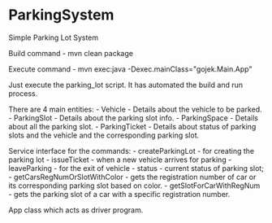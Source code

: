 # ParkingSystem
Simple Parking Lot System

Build command
    - mvn clean package

Execute command
    - mvn exec:java -Dexec.mainClass="gojek.Main.App"

Just execute the parking_lot script. It has automated the build and run process.

There are 4 main entities:
    - Vehicle - Details about the vehicle to be parked.
    - ParkingSlot - Details about the parking slot info.
    - ParkingSpace - Details about all the parking slot.
    - ParkingTicket - Details about status of parking slots and the vehicle and the corresponding parking slot.

Service interface for the commands:
    - createParkingLot - for creating the parking lot
    - issueTicket -  when a new vehicle arrives for parking
    - leaveParking - for the exit of vehicle
    - status - current status of parking slot;
    - getCarsRegNumOrSlotWithColor - gets the registration number of car or its corresponding parking slot based on color.
    - getSlotForCarWithRegNum - gets the parking slot of a car with a specific registration number.

App class which acts as driver program.

